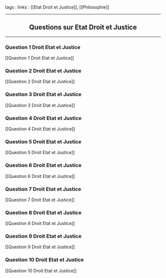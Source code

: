 tags : 
links : [[Etat Droit et Justice]], [[Philosophie]]

****

<h2 style="text-align: center;"> Questions sur Etat Droit et Justice </h2>

****


### Question 1 Droit Etat et Justice

[[Question 1 Droit Etat et Justice]]

### Question 2 Droit Etat et Justice

[[Question 2 Droit Etat et Justice]]

### Question 3 Droit Etat et Justice

[[Question 3 Droit Etat et Justice]]

### Question 4 Droit Etat et Justice

[[Question 4 Droit Etat et Justice]] 

### Question 5 Droit Etat et Justice

[[Question 5 Droit Etat et Justice]]

### Question 6 Droit Etat et Justice

[[Question 6 Droit Etat et Justice]] 

### Question 7 Droit Etat et Justice

[[Question 7 Droit Etat et Justice]]

### Question 8 Droit Etat et Justice

[[Question 8 Droit Etat et Justice]]

### Question 9 Droit Etat et Justice

[[Question 9 Droit Etat et Justice]]

### Question 10 Droit Etat et Justice

[[Question 10 Droit Etat et Justice]] 
